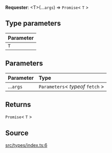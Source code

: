 **Requester**: \<T\>(...`args`) => `Promise`\< `T` \>

## Type parameters

| Parameter |
| :-------- |
| `T`       |

## Parameters

| Parameter | Type                               |
| :-------- | :--------------------------------- |
| ...`args` | `Parameters`\< _typeof_ `fetch` \> |

## Returns

`Promise`\< `T` \>

## Source

[src/types/index.ts:6](https://github.com/logto-io/js/blob/d2c2dce/packages/js/src/types/index.ts#L6)
